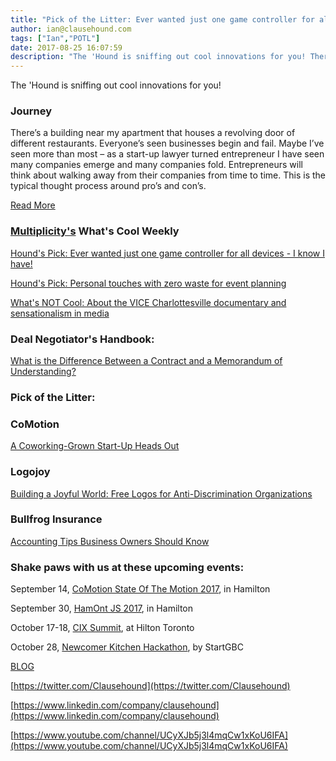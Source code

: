 ```yaml
---
title: "Pick of the Litter: Ever wanted just one game controller for all devices - I know I have!"
author: ian@clausehound.com
tags: ["Ian","POTL"]
date: 2017-08-25 16:07:59
description: "The 'Hound is sniffing out cool innovations for you! There’s a building near my apartment that houses a revolving door of different restaurants. Everyone’s seen businesses begin and fail. Maybe I’ve seen more than most."
---
```


The 'Hound is sniffing out cool innovations for you!



### Journey

 There’s a building near my apartment that houses a revolving door of different restaurants. Everyone’s seen businesses begin and fail. Maybe I’ve seen more than most – as a start-up lawyer turned entrepreneur I have seen many companies emerge and many companies fold. Entrepreneurs will think about walking away from their companies from time to time. This is the typical thought process around pro’s and con’s.

[Read More](https://blog.clausehound.com/walking-away/)

### [Multiplicity's](http://multiplicity.media) What's Cool Weekly



[Hound's Pick: Ever wanted just one game controller for all devices - I know I have!](https://www.kickstarter.com/projects/1811189679/all-controller-universal-and-fully-customizable)



[Hound's Pick: Personal touches with zero waste for event planning](https://ifundwomen.com/projects/wish-me-creating-a-zero-waste-party)



[What's NOT Cool: About the VICE Charlottesville documentary and sensationalism in media ](https://medium.com/@ranjanxroy/about-that-vice-charlottesville-documentary-3db02e92fcb7)



### Deal Negotiator's Handbook: 

[ What is the Difference Between a Contract and a Memorandum of Understanding? ](https://blog.clausehound.com/what-is-the-difference-between-a-contract-and-a-memorandum-of-understanding/)

### Pick of the Litter:



### CoMotion 

[ A Coworking-Grown Start-Up Heads Out](https://blog.clausehound.com/comotion-a-coworking-grown-start-up-heads-out/)



### Logojoy 

[ Building a Joyful World: Free Logos for Anti-Discrimination Organizations](https://blog.clausehound.com/building-a-joyful-world-free-logos-for-anti-discrimination-organizations/)



### Bullfrog Insurance 

[Accounting Tips Business Owners Should Know](https://blog.clausehound.com/accounting-tips-business-owners-should-know/)

### Shake paws with us at these upcoming events: 

September 14, [CoMotion State Of The Motion 2017](https://blog.clausehound.com/comotion-state-of-the-motion-2017/), in Hamilton

September 30, [HamOnt JS 2017](https://blog.clausehound.com/hamont-js-2017/), in Hamilton

October 17-18, [CIX Summit](https://blog.clausehound.com/cix-summit-connect-with-canadas-top-innovators-investors-enablers/), at Hilton Toronto

October 28, [Newcomer Kitchen Hackathon](https://blog.clausehound.com/get-ready-get-set-newcomer-kitchen-hackathon-registration-now-open/), by StartGBC

[BLOG](http://blog.clausehound.com)

[https://twitter.com/Clausehound](https://twitter.com/Clausehound)

[https://www.linkedin.com/company/clausehound](https://www.linkedin.com/company/clausehound)

[https://www.youtube.com/channel/UCyXJb5j3l4mqCw1xKoU6IFA](https://www.youtube.com/channel/UCyXJb5j3l4mqCw1xKoU6IFA)

